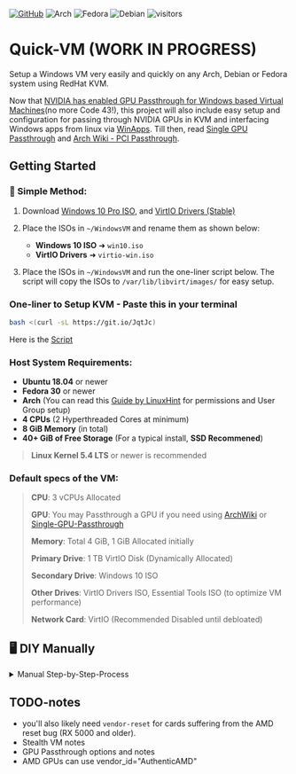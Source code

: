 [![GitHub](https://img.shields.io/badge/Quick-VM-red?style=for-the-badge&logo=github&logoColor=white)](https://github.com/gamerhat18/Quick-VM/)
![Arch](https://img.shields.io/badge/Arch-blue?style=for-the-badge&logo=Arch-Linux&logoColor=white)
![Fedora](https://img.shields.io/badge/Fedora-blue?style=for-the-badge&logo=Fedora&logoColor=white&color=294172)
![Debian](https://img.shields.io/badge/Debain-red?style=for-the-badge&logo=Debian&logoColor=white&color=A81D33)
![visitors](https://visitor-badge.glitch.me/badge?page_id=gamerhat18.quick-vm)


# Quick-VM (WORK IN PROGRESS) 

Setup a Windows VM very easily and quickly on any Arch, Debian or Fedora system using RedHat KVM. 

Now that [NVIDIA has enabled GPU Passthrough for Windows based Virtual Machines](https://nvidia.custhelp.com/app/answers/detail/a_id/5173)(no more Code 43!), this project will also include easy setup and configuration for passing through NVIDIA GPUs in KVM and interfacing Windows apps from linux via [WinApps](https://github.com/Fmstrat/winapps/).
Till then, read [Single GPU Passthrough](https://github.com/joeknock90/Single-GPU-Passthrough) and [Arch Wiki - PCI Passthrough](https://wiki.archlinux.org/index.php/PCI_passthrough_via_OVMF).

## Getting Started

### 🚀 Simple Method:

1. Download [Windows 10 Pro ISO](https://www.microsoft.com/en-us/software-download/windows10ISO), and [VirtIO Drivers (Stable)](https://fedorapeople.org/groups/virt/virtio-win/direct-downloads/stable-virtio/virtio-win.iso)

1. Place the ISOs in `~/WindowsVM` and rename them as shown below:
    - **Windows 10 ISO** ➜ `win10.iso`
    - **VirtIO Drivers** ➜ `virtio-win.iso`

2. Place the ISOs in `~/WindowsVM` and run the one-liner script below. The script will copy the ISOs to `/var/lib/libvirt/images/` for easy setup.

### One-liner to Setup KVM - Paste this in your terminal

```bash
bash <(curl -sL https://git.io/JqtJc) 
 ```

Here is the [Script](https://github.com/gamerhat18/quick-vm/blob/main/one-liner.sh)

### Host System Requirements:
 
  - **Ubuntu 18.04** or newer
  - **Fedora 30** or newer
  - **Arch** (You can read this [Guide by LinuxHint](https://linuxhint.com/install_configure_kvm_archlinux) for permissions and User Group setup)
  - **4 CPUs** (2 Hyperthreaded Cores at minimum)
  - **8 GiB Memory** (in total)
  - **40+ GiB of Free Storage** (For a typical install, **SSD Recommened**)
> **Linux Kernel 5.4 LTS** or newer is recommended 

### Default specs of the VM:

>**CPU**: 3 vCPUs Allocated
>
>**GPU**: You may Passthrough a GPU if you need using [ArchWiki](https://wiki.archlinux.org/index.php/PCI_passthrough_via_OVMF) or [Single-GPU-Passthrough](https://github.com/joeknock90/Single-GPU-Passthrough) 
>
>**Memory**: Total 4 GiB, 1 GiB Allocated initially
>
>**Primary Drive**: 1 TB VirtIO Disk (Dynamically Allocated)
>
>**Secondary Drive**: Windows 10 ISO
>
>**Other Drives**: VirtIO Drivers ISO, Essential Tools ISO (to optimize VM performance)
>
>**Network Card**: VirtIO (Recommended Disabled until debloated)


## 🖥 DIY Manually


<p>
<details>
<summary>Manual Step-by-Step-Process</summary>
<br>

### First, you must install the required packages on your system. You may search the packages in your package manager or compile them yourself.

<p>
<details>
<summary>Installing Dependencies</summary>
<br>


#### Install Qemu-KVM, Virt-Manager, Libvirt and other dependencies on your distro.
 

**Note:** Any Linux distribution will work just fine. You do need to install `libvirt`, `virt-manager`, `qemu`, and other required dependencies.

 ```bash
# Debian & Ubuntu (Linux Mint, PopOS, ElementaryOS)
sudo apt install -y qemu qemu-kvm libvirt-bin libvirt-daemon libvirt-clients bridge-utils virt-manager
``` 

 ```bash
# Fedora based ditros  
sudo dnf -y install qemu-kvm libvirt bridge-utils virt-install virt-manager
``` 

```bash
# Arch (Manjaro, Arco Linux, EndeavourOS) 
sudo pacman -S --noconfirm qemu libvirt bridge-utils edk2-ovmf vde2 ebtables dnsmasq openbsd-netcat virt-manager
 ```

### After installing the dependencies, make sure you enable `libvirtd.service`

```bash
 # Enable Libvirt Service
 sudo systemctl enable --now libvirtd

 # Enable VM Console logging 
 sudo systemctl enable --now virtlogd 

 # Enable Virtual Network Bridge 
 sudo virsh net-autostart default
 sudo virsh net-start default
 ```
 
</br> 
</details>
</p>
 
> **Linux Kernel 5.4 LTS** or newer is recommended
 
## Download the Windows 10 ISO and KVM VirtIO drivers
You will need **Windows 10 Pro/Pro N**, as it has RDP Support which is needed if you want to run Windows Apps under Linux. You will also need drivers for VirtIO to ensure the best performance with the least overhead on your system.
 
- Download [VirtIO Drivers (Stable)](https://fedorapeople.org/groups/virt/virtio-win/direct-downloads/stable-virtio/virtio-win.iso) from FedoraPeople

- Download [Official Windows 10 ISO](https://www.microsoft.com/en-us/software-download/windows10ISO) from Microsoft 

> You may even supply your own custom Windows Image (like Windows Ameliorated Edition)
 

**Note:** Place the ISOs in `~/WindowsVM` , as this script points to that directory to find those ISOs. You can change the location in the `kvm/Windows10-Vanilla.xml` file if you prefer.


### Make sure you rename both of the ISOs as following:

**Windows 10 ISO** ➜ `win10.iso`

**VirtIO Drivers** ➜ `virtio-win.iso`



</br>
</details>
</p>



## TODO-notes

- you'll also likely need `vendor-reset` for cards suffering from the AMD reset bug (RX 5000 and older).
- Stealth VM notes
- GPU Passthrough options and notes
- AMD GPUs can use vendor_id="AuthenticAMD"
